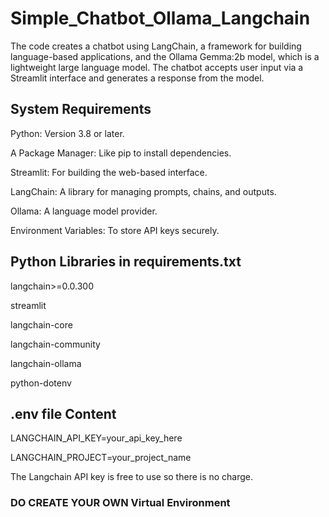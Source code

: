 # Simple_Chatbot_Ollama_Langchain

The code creates a chatbot using LangChain, a framework for building language-based applications, and the Ollama Gemma:2b model, which is a lightweight large language model. The chatbot accepts user input via a Streamlit interface and generates a response from the model.

## System Requirements

Python: Version 3.8 or later.

A Package Manager: Like pip to install dependencies.

Streamlit: For building the web-based interface.

LangChain: A library for managing prompts, chains, and outputs.

Ollama: A language model provider.

Environment Variables: To store API keys securely.

## Python Libraries in requirements.txt

langchain>=0.0.300

streamlit

langchain-core

langchain-community

langchain-ollama

python-dotenv

## .env file Content

LANGCHAIN_API_KEY=your_api_key_here

LANGCHAIN_PROJECT=your_project_name

The Langchain API key is free to use so there is no charge. 

### DO CREATE YOUR OWN Virtual Environment

